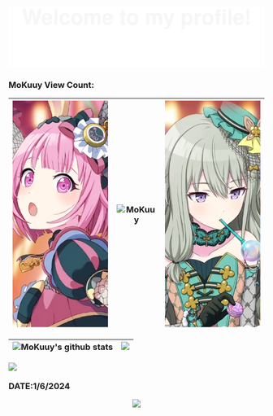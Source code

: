 ![](assets/Bottom_up.svg)


<h3>MoKuuy View Count:



| ![](img/emu.png) | ![MoKuuy](https://count.getloli.com/get/@MoKuuy?theme=gelbooru) | ![](img/nene.png) |
| :--------------- | ------------------------------------------------------------ | ----------------: |

| ![MoKuuy's github stats](https://github-readme-stats.vercel.app/api?username=MoKuuy&show_icons=true&theme=radical&include_all_commits=true) | <img src="https://github-readme-streak-stats.herokuapp.com/?user=MoKuuy"></img> |
| ------------------------------------------------------------ | ------------------------------------------------------------ |

![](img/en.jpg)




DATE:1/6/2024


<p align="center"> 
<img src="https://profile-counter.glitch.me/MoKuuy/count.svg">  

